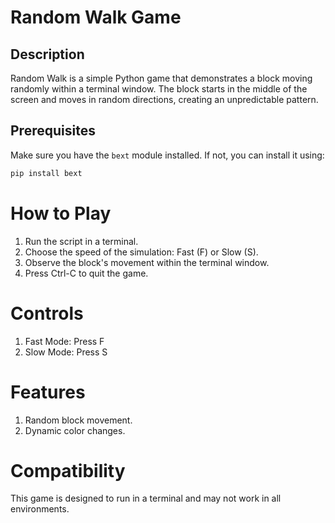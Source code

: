 # Random Walk Game

## Description

Random Walk is a simple Python game that demonstrates a block moving randomly within a terminal window. The block starts in the middle of the screen and moves in random directions, creating an unpredictable pattern.

## Prerequisites

Make sure you have the `bext` module installed. If not, you can install it using:

```bash
pip install bext

 ```


#  How to Play
1. Run the script in a terminal.
2. Choose the speed of the simulation: Fast (F) or Slow (S).
3. Observe the block's movement within the terminal window.
4. Press Ctrl-C to quit the game.

 # Controls

1. Fast Mode: Press F
2. Slow Mode: Press S

# Features

1. Random block movement.
2. Dynamic color changes.

# Compatibility
This game is designed to run in a terminal and may not work in all environments.
